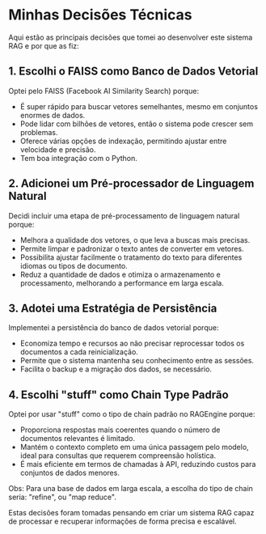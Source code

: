 # Minhas Decisões Técnicas

Aqui estão as principais decisões que tomei ao desenvolver este sistema RAG e por que as fiz:

## 1. Escolhi o FAISS como Banco de Dados Vetorial

Optei pelo FAISS (Facebook AI Similarity Search) porque:

- É super rápido para buscar vetores semelhantes, mesmo em conjuntos enormes de dados.
- Pode lidar com bilhões de vetores, então o sistema pode crescer sem problemas.
- Oferece várias opções de indexação, permitindo ajustar entre velocidade e precisão.
- Tem boa integração com o Python.

## 2. Adicionei um Pré-processador de Linguagem Natural

Decidi incluir uma etapa de pré-processamento de linguagem natural porque:

- Melhora a qualidade dos vetores, o que leva a buscas mais precisas.
- Permite limpar e padronizar o texto antes de converter em vetores.
- Possibilita ajustar facilmente o tratamento do texto para diferentes idiomas ou tipos de documento.
- Reduz a quantidade de dados e otimiza o armazenamento e processamento, melhorando a performance em larga escala.

## 3. Adotei uma Estratégia de Persistência

Implementei a persistência do banco de dados vetorial porque:

- Economiza tempo e recursos ao não precisar reprocessar todos os documentos a cada reinicialização.
- Permite que o sistema mantenha seu conhecimento entre as sessões.
- Facilita o backup e a migração dos dados, se necessário.

## 4. Escolhi "stuff" como Chain Type Padrão

Optei por usar "stuff" como o tipo de chain padrão no RAGEngine porque:

- Proporciona respostas mais coerentes quando o número de documentos relevantes é limitado.
- Mantém o contexto completo em uma única passagem pelo modelo, ideal para consultas que requerem compreensão holística.
- É mais eficiente em termos de chamadas à API, reduzindo custos para conjuntos de dados menores.

Obs: Para una base de dados em larga escala, a escolha do tipo de chain seria: "refine", ou "map reduce".

Estas decisões foram tomadas pensando em criar um sistema RAG capaz de processar e recuperar informações de forma precisa e escalável.